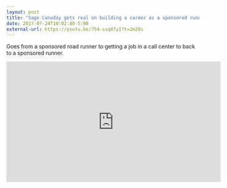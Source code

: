 ```yaml
---
layout: post
title: "Sage Canaday gets real on building a career as a sponsored runner"
date: 2017-07-24T10:02:40-5:00
external-url: https://youtu.be/754-ssqXfyI?t=2m20s
---
```


Goes from a sponsored road runner to getting a job in a call center to back to a sponsored runner.

<iframe width="560" height="315" src="https://www.youtube.com/embed/754-ssqXfyI?t=2m20s" frameborder="0" allowfullscreen></iframe>